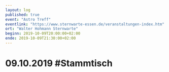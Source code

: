 ```yaml
---
layout: log
published: true
event: "Astro Treff"
eventlink: "https://www.sternwarte-essen.de/veranstaltungen-index.htm"
ort: "Walter Hohmann Sternwarte"
beginn: 2019-10-09T20:00:00+02:00
ende: 2019-10-09T21:30:00+02:00
---
```


# 09.10.2019 #Stammtisch

